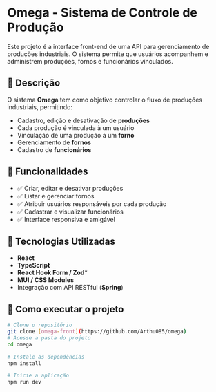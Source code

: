 # Omega - Sistema de Controle de Produção

Este projeto é a interface front-end de uma API para gerenciamento de produções industriais. O sistema permite que usuários acompanhem e administrem produções, fornos e funcionários vinculados.

## 📌 Descrição

O sistema **Omega** tem como objetivo controlar o fluxo de produções industriais, permitindo:

- Cadastro, edição e desativação de **produções**
- Cada produção é vinculada à um usuário
- Vinculação de uma produção a um **forno**
- Gerenciamento de **fornos**
- Cadastro de **funcionários**

## 🔧 Funcionalidades

- ✅ Criar, editar e desativar produções
- ✅ Listar e gerenciar fornos
- ✅ Atribuir usuários responsáveis por cada produção
- ✅ Cadastrar e visualizar funcionários
- ✅ Interface responsiva e amigável

## 🧩 Tecnologias Utilizadas

- **React**
- **TypeScript**
- **React Hook Form / Zod***
- **MUI / CSS Modules**
- Integração com API RESTful (**Spring**)

## 🚀 Como executar o projeto

```bash
# Clone o repositório
git clone [omega-front](https://github.com/Arthu085/omega)
# Acesse a pasta do projeto
cd omega

# Instale as dependências
npm install

# Inicie a aplicação
npm run dev
